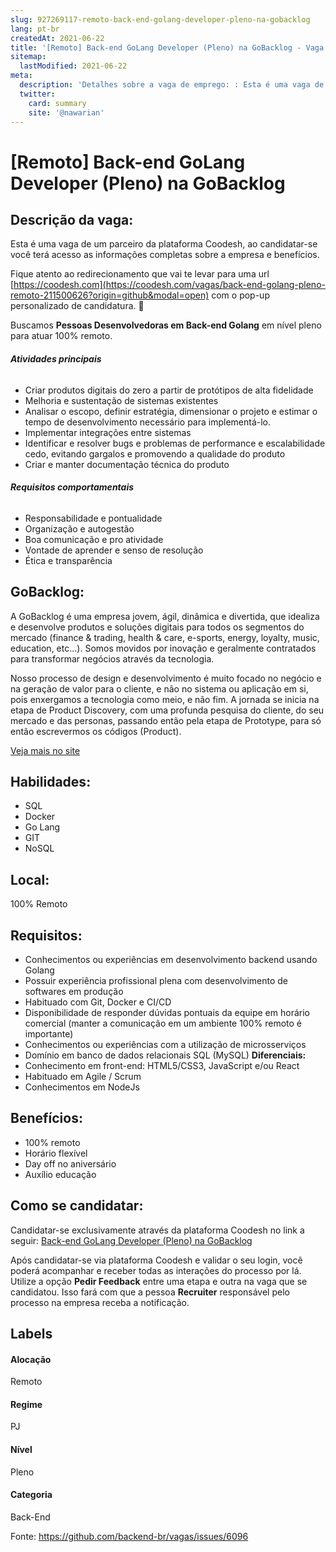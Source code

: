 ```yaml
---
slug: 927269117-remoto-back-end-golang-developer-pleno-na-gobacklog
lang: pt-br
createdAt: 2021-06-22
title: '[Remoto] Back-end GoLang Developer (Pleno) na GoBacklog - Vaga de Emprego'
sitemap:
  lastModified: 2021-06-22
meta:
  description: 'Detalhes sobre a vaga de emprego: : Esta é uma vaga de um parceiro da plataforma Coodesh, ao candidatar-se você terá acesso as informações completas sobre a empresa e benefícios.  Fique atento ao redirecionamento que vai te levar para uma url [https://coodesh.com](https://coodesh.com/vagas/back-end-golang-pleno-remoto-211500626?origin=github&modal=open) com o pop-up personalizado de candidatura. 👋 <p>Buscamos <strong>Pessoas Desenvolvedoras em Back-end Golang</strong> em nível pleno para atuar 100% remoto.&nbsp;</p> <h6><strong>Atividades principais</strong></h6> <ul> <li>Criar produtos digitais do zero a partir de protótipos de alta fidelidade</li> <li>Melhoria e sustentação de sistemas existentes</li> <li>Analisar o escopo, definir estratégia, dimensionar o projeto e estimar o tempo de desenvolvimento necessário para implementá-lo.</li> <li>Implementar integrações entre sistemas</li> <li>Identificar e resolver bugs e problemas de performance e escalabilidade cedo, evitando gargalos e promovendo a qualidade do produto</li> <li>Criar e manter documentação técnica do produto</li> </ul> <h6><strong>Requisitos comportamentais</strong></h6> <ul> <li>Responsabilidade e pontualidade</li> <li>Organização e autogestão</li> <li>Boa comunicação e pro atividade</li> <li>Vontade de aprender e senso de resolução</li> <li>Ética e transparência</li> </ul>'
  twitter:
    card: summary
    site: '@nawarian'
---
```


# [Remoto] Back-end GoLang Developer (Pleno) na GoBacklog

## Descrição da vaga: 
Esta é uma vaga de um parceiro da plataforma Coodesh, ao candidatar-se você terá acesso as informações completas sobre a empresa e benefícios.


Fique atento ao redirecionamento que vai te levar para uma url [https://coodesh.com](https://coodesh.com/vagas/back-end-golang-pleno-remoto-211500626?origin=github&modal=open) com o pop-up personalizado de candidatura. 👋
<p>Buscamos <strong>Pessoas Desenvolvedoras em Back-end Golang</strong> em nível pleno para atuar 100% remoto.&nbsp;</p>
<h6><strong>Atividades principais</strong></h6>
<ul>
<li>Criar produtos digitais do zero a partir de protótipos de alta fidelidade</li>
<li>Melhoria e sustentação de sistemas existentes</li>
<li>Analisar o escopo, definir estratégia, dimensionar o projeto e estimar o tempo de desenvolvimento necessário para implementá-lo.</li>
<li>Implementar integrações entre sistemas</li>
<li>Identificar e resolver bugs e problemas de performance e escalabilidade cedo, evitando gargalos e promovendo a qualidade do produto</li>
<li>Criar e manter documentação técnica do produto</li>
</ul>
<h6><strong>Requisitos comportamentais</strong></h6>
<ul>
<li>Responsabilidade e pontualidade</li>
<li>Organização e autogestão</li>
<li>Boa comunicação e pro atividade</li>
<li>Vontade de aprender e senso de resolução</li>
<li>Ética e transparência</li>
</ul>

## GoBacklog: 
 <p>A GoBacklog é uma empresa jovem, ágil, dinâmica e divertida, que idealiza e desenvolve produtos e soluções digitais para todos os segmentos do mercado (finance &amp; trading, health &amp; care, e-sports, energy, loyalty, music, education, etc...). Somos movidos por inovação e geralmente contratados para transformar negócios através da tecnologia.</p>
<p>Nosso processo de design e desenvolvimento é muito focado no negócio e na geração de valor para o cliente, e não no sistema ou aplicação em si, pois enxergamos a tecnologia como meio, e não fim. A jornada se inicia na etapa de Product Discovery, com uma profunda pesquisa do cliente, do seu mercado e das personas, passando então pela etapa de Prototype, para só então escrevermos os códigos (Product).</p><a href='https://coodesh.com/empresas/gobacklog'>Veja mais no site</a>

 ## Habilidades: 
 - SQL 
- Docker 
- Go Lang 
- GIT 
- NoSQL
## Local: 
 100% Remoto
## Requisitos: 
 - Conhecimentos ou experiências em desenvolvimento backend usando Golang  
- Possuir experiência profissional plena com desenvolvimento de softwares em produção 
- Habituado com Git, Docker e CI/CD 
- Disponibilidade de responder dúvidas pontuais da equipe em horário comercial (manter a comunicação em um ambiente 100% remoto é importante) 
- Conhecimentos ou experiências com a utilização de microsserviços  
- Domínio em banco de dados relacionais SQL (MySQL)
**Diferenciais:** 
 - Conhecimento em front-end: HTML5/CSS3, JavaScript e/ou React 
- Habituado em Agile / Scrum  
- Conhecimentos em NodeJs
## Benefícios: 
 - 100% remoto 
- Horário flexível 
- Day off no aniversário 
- Auxílio educação
## Como se candidatar:
Candidatar-se exclusivamente através da plataforma Coodesh no link a seguir: [Back-end GoLang Developer (Pleno) na GoBacklog](https://coodesh.com/vagas/back-end-golang-pleno-remoto-211500626?origin=github&modal=open)


Após candidatar-se via plataforma Coodesh e validar o seu login, você poderá acompanhar e receber todas as interações do processo por lá. Utilize a opção <b>Pedir Feedback</b> entre uma etapa e outra na vaga que se candidatou. Isso fará com que a pessoa <b>Recruiter</b> responsável pelo processo na empresa receba a notificação.
## Labels
#### Alocação
Remoto
#### Regime
PJ
#### Nível
Pleno
#### Categoria
Back-End

Fonte: https://github.com/backend-br/vagas/issues/6096